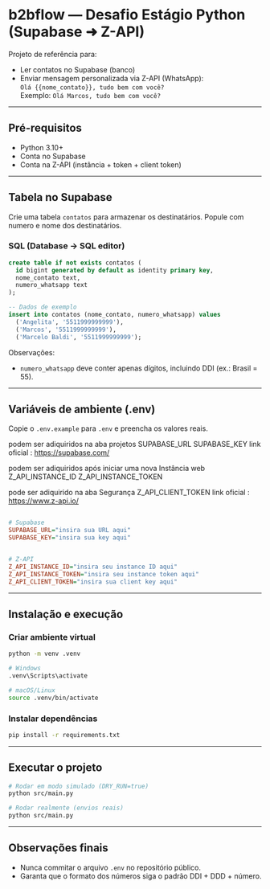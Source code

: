 # b2bflow — Desafio Estágio Python (Supabase ➜ Z-API)

Projeto de referência para:  
- Ler contatos no Supabase (banco)  
- Enviar mensagem personalizada via Z-API (WhatsApp):  
  `Olá {{nome_contato}}, tudo bem com você?`  
  Exemplo: `Olá Marcos, tudo bem com você?`  

---

## Pré-requisitos
- Python 3.10+  
- Conta no Supabase  
- Conta na Z-API (instância + token + client token)  

---

## Tabela no Supabase
Crie uma tabela `contatos` para armazenar os destinatários.
Popule com numero e nome dos destinatários.

### SQL (Database → SQL editor)
```sql
create table if not exists contatos (
  id bigint generated by default as identity primary key,
  nome_contato text,
  numero_whatsapp text
);

-- Dados de exemplo
insert into contatos (nome_contato, numero_whatsapp) values
  ('Angelita', '5511999999999'),
  ('Marcos', '5511999999999'),
  ('Marcelo Baldi', '5511999999999');
```

Observações:  
- `numero_whatsapp` deve conter apenas dígitos, incluindo DDI (ex.: Brasil = 55).

---

## Variáveis de ambiente (.env)
Copie o `.env.example` para `.env` e preencha os valores reais.

podem ser adiquiridos na aba projetos 
SUPABASE_URL
SUPABASE_KEY
link oficial : https://supabase.com/



podem ser adiquiridos após iniciar uma nova Instância web
Z_API_INSTANCE_ID
Z_API_INSTANCE_TOKEN

pode ser adiquirido na aba Segurança
Z_API_CLIENT_TOKEN
link oficial : https://www.z-api.io/


```ini

# Supabase
SUPABASE_URL="insira sua URL aqui"
SUPABASE_KEY="insira sua key aqui"


# Z-API
Z_API_INSTANCE_ID="insira seu instance ID aqui"
Z_API_INSTANCE_TOKEN="insira seu instance token aqui"
Z_API_CLIENT_TOKEN="insira sua client key aqui"
```

---

## Instalação e execução

### Criar ambiente virtual
```bash
python -m venv .venv

# Windows
.venv\Scripts\activate

# macOS/Linux
source .venv/bin/activate
```

### Instalar dependências
```bash
pip install -r requirements.txt
```

---

## Executar o projeto
```bash
# Rodar em modo simulado (DRY_RUN=true)
python src/main.py

# Rodar realmente (envios reais)
python src/main.py
```

---

## Observações finais
- Nunca commitar o arquivo `.env` no repositório público.
- Garanta que o formato dos números siga o padrão DDI + DDD + número.
